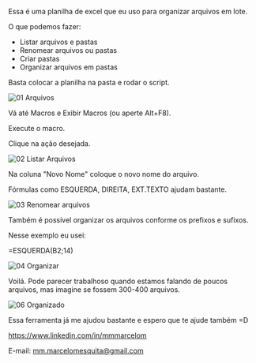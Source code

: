 Essa é uma planilha de excel que eu uso para organizar arquivos em lote.

O que podemos fazer:
- Listar arquivos e pastas
- Renomear arquivos ou pastas
- Criar pastas
- Organizar arquivos em pastas

Basta colocar a planilha na pasta e rodar o script.

![01  Arquivos](https://user-images.githubusercontent.com/52570539/132261502-ce192258-31dd-4ea9-aeb4-6ce5c2cff2a9.jpg)

Vá até Macros e Exibir Macros (ou aperte Alt+F8).

Execute o macro.

Clique na ação desejada.

![02  Listar Arquivos](https://user-images.githubusercontent.com/52570539/132261521-77554b50-6e8e-464a-9f26-e5077b18511e.gif)

Na coluna "Novo Nome" coloque o novo nome do arquivo.

Fórmulas como ESQUERDA, DIREITA, EXT.TEXTO ajudam bastante.

![03  Renomear arquivos](https://user-images.githubusercontent.com/52570539/132261560-87f07cb6-9f7f-43b9-abdf-6175218f8a09.gif)

Também é possível organizar os arquivos conforme os prefixos e sufixos.

Nesse exemplo eu usei: 

=ESQUERDA(B2;14)

![04  Organizar](https://user-images.githubusercontent.com/52570539/132261614-85c27d7f-637f-465b-950b-b1948746dd03.gif)

Voilá. Pode parecer trabalhoso quando estamos falando de poucos arquivos, mas imagine se fossem 300-400 arquivos.

![06  Organizado](https://user-images.githubusercontent.com/52570539/132261627-28386765-1fb7-4ec7-8864-e19afe408577.jpg)

Essa ferramenta já me ajudou bastante e espero que te ajude também =D

https://www.linkedin.com/in/mmmarcelom

E-mail: mm.marcelomesquita@gmail.com
